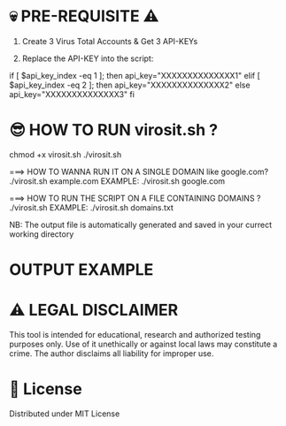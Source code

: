 # 💀 PRE-REQUISITE ⚠︎
1. Create 3 Virus Total Accounts & Get 3 API-KEYs
   
2.  Replace the API-KEY into the script:

if [ $api_key_index -eq 1 ]; then
    api_key="XXXXXXXXXXXXXX1"
elif [ $api_key_index -eq 2 ]; then
    api_key="XXXXXXXXXXXXXX2"
else
    api_key="XXXXXXXXXXXXXX3"
fi

# 😎 HOW TO RUN virosit.sh ?
  chmod +x virosit.sh
  ./virosit.sh

===> HOW TO WANNA RUN IT ON A SINGLE DOMAIN like google.com?
  ./virosit.sh example.com
  EXAMPLE:
  ./virosit.sh google.com

===> HOW TO RUN THE SCRIPT ON A FILE CONTAINING DOMAINS ?
  ./virosit.sh <file>
  EXAMPLE: ./virosit.sh domains.txt

NB: The output file is automatically generated and saved in your currect working directory

# OUTPUT EXAMPLE

# ⚠️ LEGAL DISCLAIMER
This tool is intended for educational, research and authorized testing purposes only.
Use of it unethically or against local laws may constitute a crime.
The author disclaims all liability for improper use.

# 📜 License
Distributed under MIT License

  
